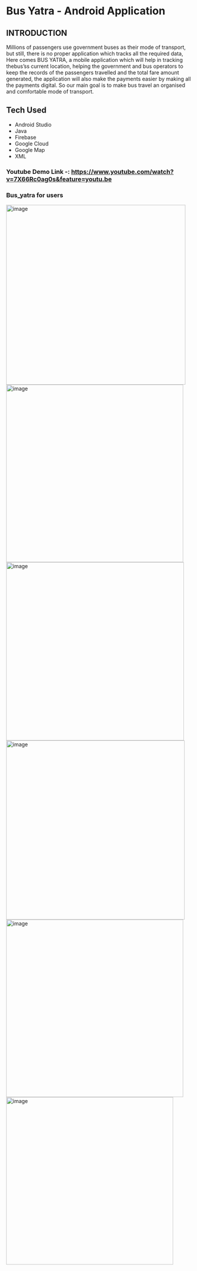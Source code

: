 # Bus Yatra - Android Application

## INTRODUCTION

Millions of passengers use government buses as their mode of transport, but still, there is no proper
application which tracks all the required data, Here comes BUS YATRA, a mobile application
which will help in tracking thebus’ss current location, helping the government and bus operators
to keep the records of the passengers travelled and the total fare amount generated, the application
will also make the payments easier by making all the payments digital. So our main goal is to make
bus travel an organised and comfortable mode of transport.

## Tech Used

- Android Studio
- Java
- Firebase
- Google Cloud
- Google Map
- XML

### Youtube Demo Link -: https://www.youtube.com/watch?v=7X66Rc0ag0s&feature=youtu.be

### Bus_yatra for users

<img width="483" alt="image" src="https://github.com/chirag63744/Bus_Yatra/assets/99059872/28515721-f208-4740-bb10-a7845c25a004">


<img width="477" alt="image" src="https://github.com/chirag63744/Bus_Yatra/assets/99059872/9a90b9f7-cd9d-40b5-8d78-bff93906e416">


<img width="479" alt="image" src="https://github.com/chirag63744/Bus_Yatra/assets/99059872/67d3ed0c-bf50-4ecd-a094-1f9bf75e06c8">

<img width="481" alt="image" src="https://github.com/chirag63744/Bus_Yatra/assets/99059872/07924a70-9212-4e47-9f2a-d60d53208e42">
<img width="477" alt="image" src="https://github.com/chirag63744/Bus_Yatra/assets/99059872/97df7e80-f689-4cd7-9c01-49998f3ad653">

<img width="450" alt="image" src="https://github.com/chirag63744/Bus_Yatra/assets/99059872/b7dca8ff-0408-4777-bd15-30c41438d84e">
